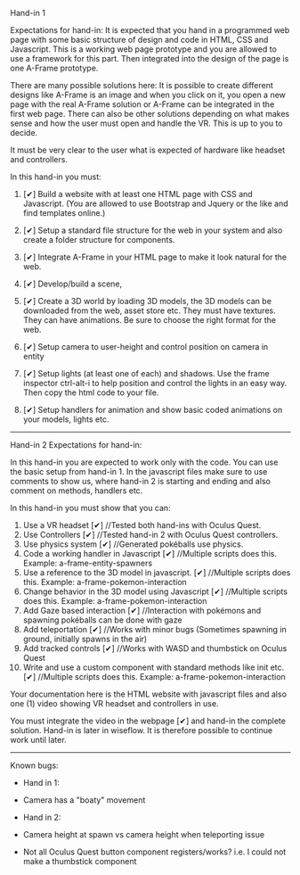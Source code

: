 Hand-in 1

Expectations for hand-in:
It is expected that you hand in a programmed web page with some basic structure of design and 
code in HTML, CSS and Javascript. This is a working web page prototype and you are allowed to use a framework for this part. 
Then integrated into the design of the page is one A-Frame prototype. 

There are many possible solutions here: 
It is possible to create different designs like A-Frame is an image and when you click on it, 
you open a new page with the real A-Frame solution or A-Frame can be integrated in the first web page. 
There can also be other solutions depending on what makes sense and how the user must open and handle the VR. 
This is up to you to decide.

It must be very clear to the user what is expected of hardware like headset and controllers.

In this hand-in you must: 
1. [✔]
Build a website with at least one HTML page with CSS and Javascript. (You are allowed to use Bootstrap and Jquery or the like and find templates online.)  

2. [✔]
Setup a standard file structure for the web in your system and also create a folder structure for components.

3. [✔]
Integrate A-Frame in your HTML page to make it look natural for the web.

4. [✔]
Develop/build a scene, 

5. [✔]
Create a 3D world by loading 3D models, the 3D models can be downloaded from the web, asset store etc. 
They must have textures. They can have animations. Be sure to choose the right format for the web.

6. [✔]
Setup camera to user-height and control position on camera in entity

7. [✔]
Setup lights (at least one of each) and shadows. Use the frame inspector ctrl-alt-i to help 
position and control the lights in an easy way. Then copy the html code to your file. 

8. [✔]
Setup handlers for animation and show basic coded animations on your models, lights etc.
-----------------------------------------------------------------------------

Hand-in 2
Expectations for hand-in:

In this hand-in you are expected to work only with the code. You can use the basic setup from hand-in 1. 
In the javascript files make sure to use comments to show us, where hand-in 2 is starting and ending 
and also comment on methods, handlers etc.  

In this hand-in you must show that you can:
1. Use a VR headset                                                         [✔] //Tested both hand-ins with Oculus Quest.
2. Use Controllers                                                          [✔] //Tested hand-in 2 with Oculus Quest controllers.
3. Use physics system                                                       [✔] //Generated pokéballs use physics.      
4. Code a working handler in Javascript                                     [✔] //Multiple scripts does this. Example: a-frame-entity-spawners
5. Use a reference to the 3D model in javascript.                           [✔] //Multiple scripts does this. Example: a-frame-pokemon-interaction
6. Change behavior in the 3D model using Javascript                         [✔] //Multiple scripts does this. Example: a-frame-pokemon-interaction
7. Add Gaze based interaction                                               [✔] //Interaction with pokémons and spawning pokéballs can be done with gaze
8. Add teleportation                                                        [✔] //Works with minor bugs (Sometimes spawning in ground, initially spawns in the air)
9. Add tracked controls                                                     [✔] //Works with WASD and thumbstick on Oculus Quest
10. Write and use a custom component with standard methods like init etc.   [✔] //Multiple scripts does this. Example: a-frame-pokemon-interaction

Your documentation here is the HTML website with javascript files and also one (1) video showing VR headset and controllers in use. 

You must integrate the video in the webpage [✔] and hand-in the complete solution. 
Hand-in is later in wiseflow. It is therefore possible to continue work until later.

-------------------------------------------------------------------------------

Known bugs:
- Hand in 1:
- Camera has a "boaty" movement

- Hand in 2: 
- Camera height at spawn vs camera height when teleporting issue
- Not all Oculus Quest button component registers/works? i.e. I could not make a thumbstick component